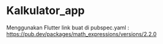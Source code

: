 # Kalkulator_app
Menggunakan Flutter
link buat di pubspec.yaml : https://pub.dev/packages/math_expressions/versions/2.2.0
